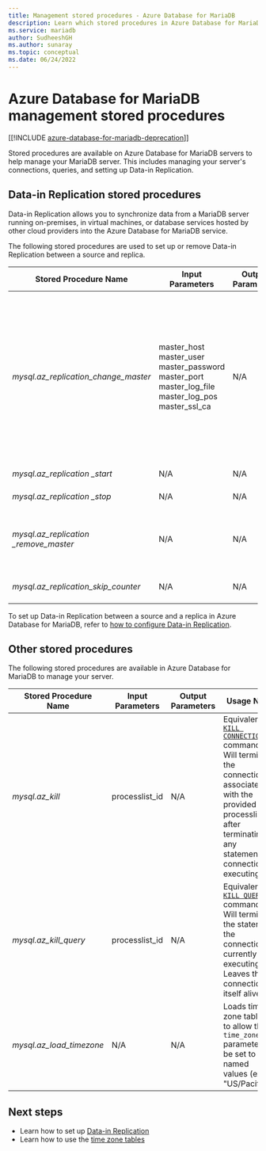 ```yaml
---
title: Management stored procedures - Azure Database for MariaDB
description: Learn which stored procedures in Azure Database for MariaDB are useful to help you configure data-in replication, set the timezone, and kill queries.
ms.service: mariadb
author: SudheeshGH
ms.author: sunaray
ms.topic: conceptual
ms.date: 06/24/2022
---
```


# Azure Database for MariaDB management stored procedures

[[!INCLUDE [azure-database-for-mariadb-deprecation](Includes/azure-database-for-mariadb-deprecation.md)]]

Stored procedures are available on Azure Database for MariaDB servers to help manage your MariaDB server. This includes managing your server's connections, queries, and setting up Data-in Replication.

## Data-in Replication stored procedures

Data-in Replication allows you to synchronize data from a MariaDB server running on-premises, in virtual machines, or database services hosted by other cloud providers into the Azure Database for MariaDB service.

The following stored procedures are used to set up or remove Data-in Replication between a source and replica.

|**Stored Procedure Name**|**Input Parameters**|**Output Parameters**|**Usage Note**|
|-----|-----|-----|-----|
|*mysql.az_replication_change_master*|master_host<br/>master_user<br/>master_password<br/>master_port<br/>master_log_file<br/>master_log_pos<br/>master_ssl_ca|N/A|To transfer data with SSL mode, pass in the CA certificate's context into the master_ssl_ca parameter. </br><br>To transfer data without SSL, pass in an empty string into the master_ssl_ca parameter.|
|*mysql.az_replication _start*|N/A|N/A|Starts replication.|
|*mysql.az_replication _stop*|N/A|N/A|Stops replication.|
|*mysql.az_replication _remove_master*|N/A|N/A|Removes the replication relationship between the source and replica.|
|*mysql.az_replication_skip_counter*|N/A|N/A|Skips one replication error.|

To set up Data-in Replication between a source and a replica in Azure Database for MariaDB, refer to [how to configure Data-in Replication](howto-data-in-replication.md).

## Other stored procedures

The following stored procedures are available in Azure Database for MariaDB to manage your server.

|**Stored Procedure Name**|**Input Parameters**|**Output Parameters**|**Usage Note**|
|-----|-----|-----|-----|
|*mysql.az_kill*|processlist_id|N/A|Equivalent to [`KILL CONNECTION`](https://dev.mysql.com/doc/refman/8.0/en/kill.html) command. Will terminate the connection associated with the provided processlist_id after terminating any statement the connection is executing.|
|*mysql.az_kill_query*|processlist_id|N/A|Equivalent to [`KILL QUERY`](https://dev.mysql.com/doc/refman/8.0/en/kill.html) command. Will terminate the statement the connection is currently executing. Leaves the connection itself alive.|
|*mysql.az_load_timezone*|N/A|N/A|Loads time zone tables to allow the `time_zone` parameter to be set to named values (ex. "US/Pacific").|

## Next steps

- Learn how to set up [Data-in Replication](howto-data-in-replication.md)
- Learn how to use the [time zone tables](howto-server-parameters.md#working-with-the-time-zone-parameter)
